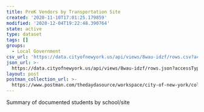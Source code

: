 ```yaml
---
title: PreK Vendors by Transportation Site
created: '2020-11-10T17:01:25.179859'
modified: '2020-12-04T19:22:48.390764'
state: active
type: dataset
tags: []
groups:
  - Local Government
csv_url: 'https://data.cityofnewyork.us/api/views/8wau-idzf/rows.csv?accessType=DOWNLOAD'
json_url: >-
  https://data.cityofnewyork.us/api/views/8wau-idzf/rows.json?accessType=DOWNLOAD
layout: post
postman_collection_url: >-
  https://www.postman.com/thedaydasource/workspace/city-of-new-york/collection/15909983-bb8ab007-b207-4364-8291-b1ee3219ebd9
---
```

Summary of documented students by school/site
